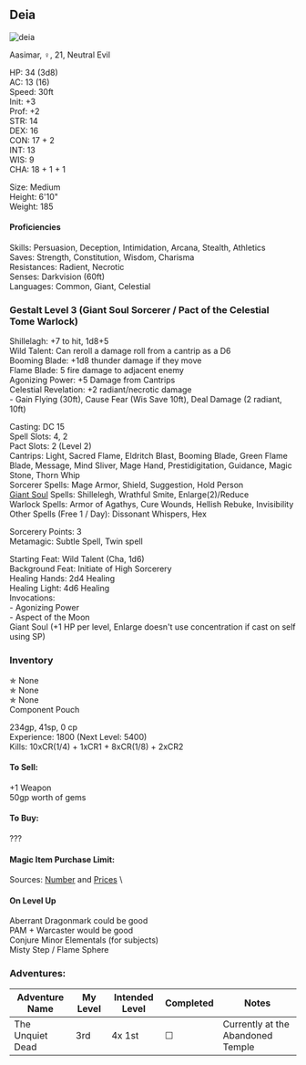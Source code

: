 ## Deia
![deia](https://user-images.githubusercontent.com/57691070/174911183-2a3b05d8-6423-4caf-b3ac-a2b0a3b90a2c.png)

Aasimar, ♀, 21, Neutral Evil

HP: 34 (3d8) \
AC: 13 (16) \
Speed: 30ft \
Init: +3 \
Prof: +2 \
STR: 14 \
DEX: 16 \
CON: 17 + 2\
INT: 13 \
WIS: 9 \
CHA: 18 + 1 + 1

Size: Medium \
Height: 6'10" \
Weight: 185 

#### Proficiencies
Skills: Persuasion, Deception, Intimidation, Arcana, Stealth, Athletics \
Saves: Strength, Constitution, Wisdom, Charisma \
Resistances: Radient, Necrotic \
Senses: Darkvision (60ft) \
Languages: Common, Giant, Celestial 

### Gestalt Level 3 (Giant Soul Sorcerer / Pact of the Celestial Tome Warlock) 

Shillelagh: +7 to hit, 1d8+5 \
Wild Talent: Can reroll a damage roll from a cantrip as a D6 \
Booming Blade: +1d8 thunder damage if they move \
Flame Blade: 5 fire damage to adjacent enemy \
Agonizing Power: +5 Damage from Cantrips \
Celestial Revelation: +2 radiant/necrotic damage \
\- Gain Flying (30ft), Cause Fear (Wis Save 10ft), Deal Damage (2 radiant, 10ft)


Casting: DC 15 \
Spell Slots: 4, 2 \
Pact Slots: 2 (Level 2) \
Cantrips: Light, Sacred Flame, Eldritch Blast, Booming Blade, Green Flame Blade, Message, Mind Sliver, Mage Hand, Prestidigitation, Guidance, Magic Stone, Thorn Whip \
Sorcerer Spells: Mage Armor, Shield, Suggestion, Hold Person \
[Giant Soul](https://homebrewery.naturalcrit.com/share/HytFzPl9N) Spells: Shillelegh, Wrathful Smite, Enlarge(2)/Reduce  \
Warlock Spells: Armor of Agathys, Cure Wounds, Hellish Rebuke, Invisibility \
Other Spells (Free 1 / Day): Dissonant Whispers, Hex

Sorcerery Points: 3 \
Metamagic: Subtle Spell, Twin spell

Starting Feat: Wild Talent (Cha, 1d6) \
Background Feat: Initiate of High Sorcerery \
Healing Hands: 2d4 Healing \
Healing Light: 4d6 Healing \
Invocations: \
\- Agonizing Power \
\- Aspect of the Moon \
Giant Soul (+1 HP per level, Enlarge doesn't use concentration if cast on self using SP)


### Inventory
✯ None \
✯ None \
✯ None \
Component Pouch

234gp, 41sp, 0 cp \
Experience: 1800 (Next Level: 5400) \
Kills: 10xCR(1/4) + 1xCR1 + 8xCR(1/8) + 2xCR2

#### To Sell: 
+1 Weapon \
50gp worth of gems

#### To Buy:
???

#### Magic Item Purchase Limit: 
Sources: [Number](https://rpg.stackexchange.com/questions/89814/how-rare-are-magic-items-and-how-many-should-i-be-handing-out) and [Prices](https://drive.google.com/file/d/0B8XAiXpOfz9cMWt1RTBicmpmUDg/view?resourcekey=0-ceHUken0_UhQ3Apa6g4SJA) \


#### On Level Up
Aberrant Dragonmark could be good \
PAM + Warcaster would be good \
Conjure Minor Elementals (for subjects) \
Misty Step / Flame Sphere 

### Adventures:
| Adventure Name           | My Level | Intended Level | Completed | Notes |
| ------------------------ | -------- | -------------- | --------- | --------- |
| The Unquiet Dead         |   3rd    |    4x 1st      | ☐ | Currently at the Abandoned Temple |


